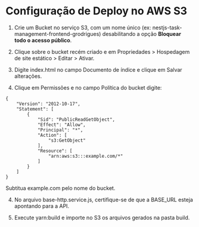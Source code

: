 # Configuração de Deploy no AWS S3

1. Crie um Bucket no serviço S3, com um nome único (ex: nestjs-task-management-frontend-grodrigues) desabilitando a opção **Bloquear todo o acesso público**.

2. Clique sobre o bucket recém criado e em Propriedades > Hospedagem de site estático > Editar > Ativar.

3. Digite index.html no campo Documento de índice e clique em Salvar alterações.

4. Clique em Permissões e no campo Política do bucket digite:

```
{
    "Version": "2012-10-17",
    "Statement": [
        {
            "Sid": "PublicReadGetObject",
            "Effect": "Allow",
            "Principal": "*",
            "Action": [
                "s3:GetObject"
            ],
            "Resource": [
                "arn:aws:s3:::example.com/*"
            ]
        }
    ]
}
```

Subtitua example.com pelo nome do bucket.

4. No arquivo base-http.service.js, certifique-se de que a BASE_URL esteja apontando para a API.

5. Execute yarn:build e importe no S3 os arquivos gerados na pasta build.
